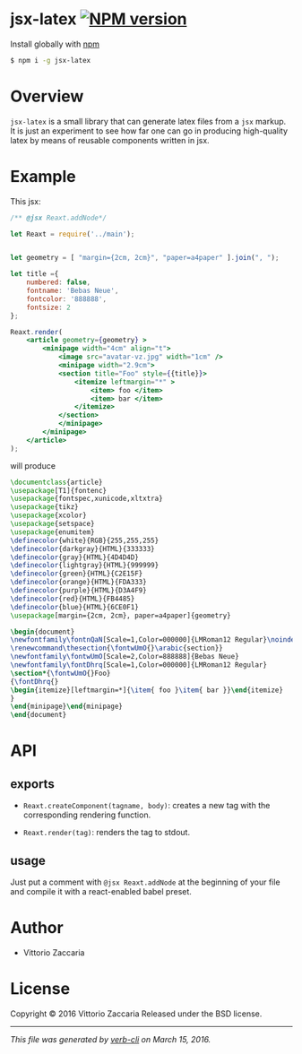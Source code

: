 # jsx-latex [![NPM version](https://badge.fury.io/js/jsx-latex.svg)](http://badge.fury.io/js/jsx-latex)

Install globally with [npm](https://www.npmjs.com/)

```sh
$ npm i -g jsx-latex
```

Overview
========

`jsx-latex` is a small library that can generate latex files from a
`jsx` markup. It is just an experiment to see how far one can go in
producing high-quality latex by means of reusable components written in
jsx.

Example
=======

This jsx:

``` jsx
/** @jsx Reaxt.addNode*/

let Reaxt = require('../main');


let geometry = [ "margin={2cm, 2cm}", "paper=a4paper" ].join(", ");

let title ={
    numbered: false,
    fontname: 'Bebas Neue',
    fontcolor: '888888',
    fontsize: 2
};

Reaxt.render(
    <article geometry={geometry} >
        <minipage width="4cm" align="t">
            <image src="avatar-vz.jpg" width="1cm" />
            <minipage width="2.9cm">
            <section title="Foo" style={{title}}>
                <itemize leftmargin="*" >
                    <item> foo </item>
                    <item> bar </item>
                </itemize>
            </section>
            </minipage>
        </minipage>
    </article>
);
```

will produce

``` latex
\documentclass{article}
\usepackage[T1]{fontenc}
\usepackage{fontspec,xunicode,xltxtra}
\usepackage{tikz}
\usepackage{xcolor}
\usepackage{setspace}
\usepackage{enumitem}
\definecolor{white}{RGB}{255,255,255}
\definecolor{darkgray}{HTML}{333333}
\definecolor{gray}{HTML}{4D4D4D}
\definecolor{lightgray}{HTML}{999999}
\definecolor{green}{HTML}{C2E15F}
\definecolor{orange}{HTML}{FDA333}
\definecolor{purple}{HTML}{D3A4F9}
\definecolor{red}{HTML}{FB4485}
\definecolor{blue}{HTML}{6CE0F1}
\usepackage[margin={2cm, 2cm}, paper=a4paper]{geometry}

\begin{document}
\newfontfamily\fontnQaN[Scale=1,Color=000000]{LMRoman12 Regular}\noindent\begin{minipage}[t]{4cm}\fontnQaN{}\includegraphics[width=1cm]{avatar-vz.jpg}\newfontfamily\fontpkxK[Scale=1,Color=000000]{LMRoman12 Regular}\noindent\begin{minipage}[c]{2.9cm}\fontpkxK{}
\renewcommand\thesection{\fontwUmO{}\arabic{section}}
\newfontfamily\fontwUmO[Scale=2,Color=888888]{Bebas Neue}
\newfontfamily\fontDhrq[Scale=1,Color=000000]{LMRoman12 Regular}
\section*{\fontwUmO{}Foo}
{\fontDhrq{}
\begin{itemize}[leftmargin=*]{\item{ foo }\item{ bar }}\end{itemize}
}
\end{minipage}\end{minipage}
\end{document}
```

# API

<!-- Start main.js -->

## exports

* `Reaxt.createComponent(tagname, body)`: creates a new tag with
the corresponding rendering function.

* `Reaxt.render(tag)`: renders the tag to stdout.

## usage

Just put a comment with `@jsx Reaxt.addNode` at the
beginning of your file and compile it with a react-enabled
babel preset.

<!-- End main.js -->

# Author

* Vittorio Zaccaria

# License
Copyright © 2016 Vittorio Zaccaria
Released under the BSD license.

***

_This file was generated by [verb-cli](https://github.com/assemble/verb-cli) on March 15, 2016._
